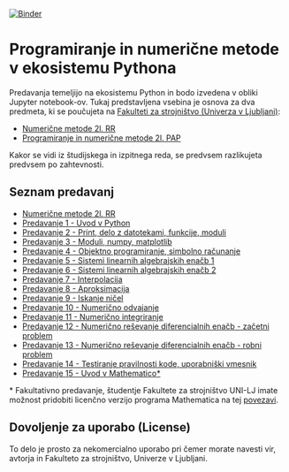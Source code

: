 [![Binder](http://mybinder.org/badge.svg)](http://mybinder.org:/repo/jankoslavic/pypinm)
# Programiranje in numerične metode v ekosistemu Pythona

Predavanja temeljijo na ekosistemu Python in bodo izvedena v obliki Jupyter notebook-ov. 
Tukaj predstavljena vsebina je osnova za dva predmeta, ki se poučujeta na [Fakulteti za strojništvo (Univerza v Ljubljani)](www.fs.uni-lj.si):

* [Numerične metode 2l. RR](http://www.ladisk.si/?what=incfl&flnm=NM.php)
* [Programiranje in numerične metode 2l. PAP](http://www.ladisk.si/?what=incfl&flnm=PiNM.php)

Kakor se vidi iz študijskega in izpitnega reda, se predvsem razlikujeta predvsem po zahtevnosti.

## Seznam predavanj

* [Numerične metode 2l. RR](http://www.ladisk.si/?what=incfl&flnm=NM.php)
* [Predavanje 1 - Uvod v Python](./Predavanje%2001%20-%20Uvod%20v%20Python.ipynb)
* [Predavanje 2 - Print, delo z datotekami, funkcije, moduli](./Predavanje%2002%20-%20Print,%20delo%20z%20datotekami,%20funkcije,%20moduli.ipynb)
* [Predavanje 3 - Moduli, numpy, matplotlib](./Predavanje%2003%20-%20Moduli,%20numpy,%20matplotlib.ipynb)
* [Predavanje 4 - Objektno programiranje, simbolno računanje](./Predavanje%2004%20-%20Objektno%20programiranje,%20simbolno%20računanje.ipynb)
* [Predavanje 5 - Sistemi linearnih algebrajskih enačb 1](./Predavanje%2005%20-%20Sistemi%20linearnih%20algebrajskih%20enačb%201.ipynb)
* [Predavanje 6 - Sistemi linearnih algebrajskih enačb 2](./Predavanje%2006%20-%20Sistemi%20linearnih%20algebrajskih%20enačb%202.ipynb)
* [Predavanje 7 - Interpolacija](./Predavanje%2007%20-%20Interpolacija.ipynb)
* [Predavanje 8 - Aproksimacija](./Predavanje%2008%20-%20Aproksimacija.ipynb)
* [Predavanje 9 - Iskanje ničel](./Predavanje%2009%20-%20Iskanje%20ničel.ipynb)
* [Predavanje 10 - Numerično odvajanje](./Predavanje%2010%20-%20Numerično%20odvajanje.ipynb)
* [Predavanje 11 - Numerično integriranje](./Predavanje%2011%20-%20Numerično%20integriranje.ipynb)
* [Predavanje 12 - Numerično reševanje diferencialnih enačb - začetni problem](./Predavanje%2012%20-%20Numerično%20reševanje%20diferencialnih%20enačb%20-%20začetni%20problem.ipynb)
* [Predavanje 13 - Numerično reševanje diferencialnih enačb - robni problem](./Predavanje%2013%20-%20Numerično%20reševanje%20diferencialnih%20enačb%20-%20robni%20problem.ipynb)
* [Predavanje 14 - Testiranje pravilnosti kode, uporabniški vmesnik](./Predavanje%2014%20-%20Testiranje%20pravilnosti%20kode,%20uporabniški%20vmesnik.ipynb)
* [Predavanje 15 - Uvod v Mathematico*](./Uvod%20v%20Mathematico.nb)

\* Fakultativno predavanje, študentje Fakultete za strojništvo UNI-LJ imate možnost pridobiti licenčno verzijo programa Mathematica na tej [povezavi](http://www.fs.uni-lj.si/studijska_dejavnost/it_podpora/programska_oprema_za_studente/2015071415154271/Registracija%20Mathematica/).

## Dovoljenje za uporabo (License)
To delo je prosto za nekomercialno uporabo pri čemer morate navesti vir, avtorja in Fakulteto za strojništvo, Univerze v Ljubljani.